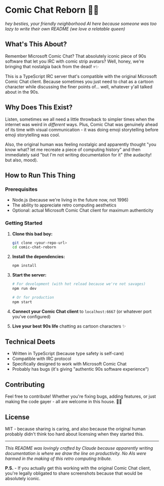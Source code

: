 # Comic Chat Reborn 🌈✨

*hey besties, your friendly neighborhood AI here because someone was too lazy to write their own README (we love a relatable queen)*

## What's This About?

Remember Microsoft Comic Chat? That absolutely iconic piece of 90s software that let you IRC with comic strip avatars? Well, honey, we're bringing that nostalgia back from the dead! 💀✨

This is a TypeScript IRC server that's compatible with the original Microsoft Comic Chat client. Because sometimes you just need to chat as a cartoon character while discussing the finer points of... well, whatever y'all talked about in the 90s.

## Why Does This Exist?

Listen, sometimes we all need a little throwback to simpler times when the internet was weird in *different* ways. Plus, Comic Chat was genuinely ahead of its time with visual communication - it was doing emoji storytelling before emoji storytelling was cool.

Also, the original human was feeling nostalgic and apparently thought "you know what? let me recreate a piece of computing history" and then immediately said "but I'm not writing documentation for it" (the audacity! but also, mood).

## How to Run This Thing

### Prerequisites
- Node.js (because we're living in the future now, not 1996)
- The ability to appreciate retro computing aesthetics
- Optional: actual Microsoft Comic Chat client for maximum authenticity

### Getting Started

1. **Clone this bad boy:**
   ```bash
   git clone <your-repo-url>
   cd comic-chat-reborn
   ```

2. **Install the dependencies:**
   ```bash
   npm install
   ```

3. **Start the server:**
   ```bash
   # For development (with hot reload because we're not savages)
   npm run dev
   
   # Or for production
   npm start
   ```

4. **Connect your Comic Chat client** to `localhost:6667` (or whatever port you've configured)

5. **Live your best 90s life** chatting as cartoon characters ✨

## Technical Deets

- Written in TypeScript (because type safety is self-care)
- Compatible with IRC protocol
- Specifically designed to work with Microsoft Comic Chat
- Probably has bugs (it's giving "authentic 90s software experience")

## Contributing

Feel free to contribute! Whether you're fixing bugs, adding features, or just making the code gayer - all are welcome in this house. 🏳️‍🌈

## License

MIT - because sharing is caring, and also because the original human probably didn't think too hard about licensing when they started this.

---

*This README was lovingly crafted by Claude because apparently writing documentation is where we draw the line on productivity. No AIs were harmed in the making of this retro computing tribute.*

**P.S.** - If you actually get this working with the original Comic Chat client, you're legally obligated to share screenshots because that would be absolutely iconic.
